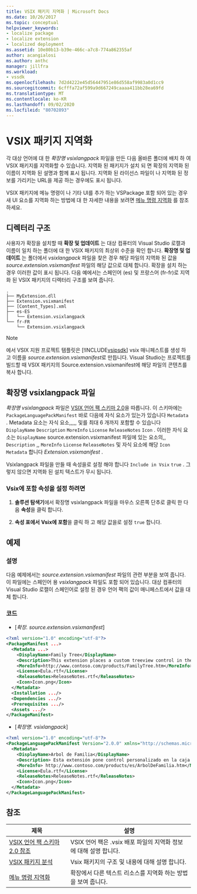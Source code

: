 ```yaml
---
title: VSIX 패키지 지역화 | Microsoft Docs
ms.date: 10/26/2017
ms.topic: conceptual
helpviewer_keywords:
- localize package
- localize extension
- localized deployment
ms.assetid: 10e80b13-b39e-466c-a7c8-774a862355af
author: acangialosi
ms.author: anthc
manager: jillfra
ms.workload:
- vssdk
ms.openlocfilehash: 7d2d4222e45d56447951e86d558af9983a0d1cc9
ms.sourcegitcommit: 6cfffa72af599a9d667249caaaa411bb28ea69fd
ms.translationtype: MT
ms.contentlocale: ko-KR
ms.lasthandoff: 09/02/2020
ms.locfileid: "80702893"
---
```

# <a name="localizing-vsix-packages"></a>VSIX 패키지 지역화

각 대상 언어에 대 한 *확장명 vsixlangpack* 파일을 만든 다음 올바른 폴더에 배치 하 여 VSIX 패키지를 지역화할 수 있습니다. 지역화 된 패키지가 설치 되 면 확장의 지역화 된 이름이 지역화 된 설명과 함께 표시 됩니다. 지역화 된 라이선스 파일이 나 지역화 된 정보를 가리키는 URL을 제공 하는 경우에도 표시 됩니다.

VSIX 패키지에 메뉴 명령이 나 기타 UI를 추가 하는 VSPackage 포함 되어 있는 경우 새 UI 요소를 지역화 하는 방법에 대 한 자세한 내용을 보려면 [메뉴 명령 지역화](../extensibility/localizing-menu-commands.md) 를 참조 하세요.

## <a name="directory-structure"></a>디렉터리 구조

 사용자가 확장을 설치할 때 **확장 및 업데이트** 는 대상 컴퓨터의 Visual Studio 로캘과 이름이 일치 하는 폴더에 대 한 VSIX 패키지의 최상위 수준을 확인 합니다. **확장명 및 업데이트** 는 폴더에서 *vsixlangpack* 파일을 찾은 경우 해당 파일의 지역화 된 값을 *source.extension.vsixmanifest* 파일의 해당 값으로 대체 합니다. 확장을 설치 하는 경우 이러한 값이 표시 됩니다. 다음 예에서는 스페인어 (es) 및 프랑스어 (fr-fr)로 지역화 된 VSIX 패키지의 디렉터리 구조를 보여 줍니다.

```text
.
├── MyExtension.dll
├── Extension.vsixmanifest
├── [Content_Types].xml
├── es-ES
│   └── Extension.vsixlangpack
└── fr-FR
    └── Extension.vsixlangpack
```

> [!NOTE]
> 에서 VSIX 지원 프로젝트 템플릿은 [!INCLUDE[vsipsdk](../extensibility/includes/vsipsdk_md.md)] vsix 매니페스트를 생성 하 고 이름을 *source.extension.vsixmanifest*로 만듭니다. Visual Studio는 프로젝트를 빌드할 때 VSIX 패키지의 Source.extension.vsixmanifest에 해당 파일의 콘텐츠를 복사 합니다.

## <a name="the-extensionvsixlangpack-file"></a>확장명 vsixlangpack 파일

*확장명 vsixlangpack* 파일은 [VSIX 언어 팩 스키마 2.0](../extensibility/vsix-language-pack-schema-2-0-reference.md)을 따릅니다. 이 스키마에는 `PackageLanguagePackManifest` 바로 다음에 자식 요소가 있는가 있습니다 `Metadata` . Metadata 요소는 자식 요소,,,,, 및를 최대 6 개까지 포함할 수 있습니다 `DisplayName` `Description` `MoreInfo` `License` `ReleaseNotes` `Icon` . 이러한 자식 요소는 `DisplayName` source.extension.vsixmanifest 파일에 있는 요소의,, `Description` ,, `MoreInfo` `License` `ReleaseNotes` 및 자식 요소에 해당 `Icon` `Metadata` 합니다 *Extension.vsixmanifest* .

Vsixlangpack 파일을 만들 때 속성을로 설정 해야 합니다 `Include in Vsix` `true` . 그렇지 않으면 지역화 된 설치 텍스트가 무시 됩니다.

### <a name="to-set-the-include-in-vsix-property"></a>Vsix에 포함 속성을 설정 하려면

1. **솔루션 탐색기**에서 확장명 vsixlangpack 파일을 마우스 오른쪽 단추로 클릭 한 다음 **속성**을 클릭 합니다.

2. **속성 표에서** **Vsix에 포함**을 클릭 하 고 해당 값을로 설정 `true` 합니다.

## <a name="example"></a>예제

### <a name="description"></a>설명

다음 예제에서는 *source.extension.vsixmanifest* 파일의 관련 부분을 보여 줍니다. 이 파일에는 스페인어 용 *vsixlangpack* 파일도 포함 되어 있습니다. 대상 컴퓨터의 Visual Studio 로캘이 스페인어로 설정 된 경우 언어 팩의 값이 매니페스트에서 값을 대체 합니다.

### <a name="code"></a>코드

- [*확장. source.extension.vsixmanifest*]

```xml
<?xml version="1.0" encoding="utf-8"?>
<PackageManifest ...>
  <Metadata ...>
    <DisplayName>Family Tree</DisplayName>
    <Description>This extension places a custom treeview control in the toolbox that is optimized for handling family tree information.</Description>
    <MoreInfo>http://www.contoso.com/products/FamilyTree.htm</MoreInfo>
    <License>Eula.rtf</License>
    <ReleaseNotes>ReleaseNotes.rtf</ReleaseNotes>
    <Icon>Icon.png</Icon>
  </Metadata>
  <Installation .../>
  <Dependencies .../>
  <Prerequisites .../>
  <Assets .../>
</PackageManifest>
```

- [*확장명. vsixlangpack*]

```xml
<?xml version="1.0" encoding="utf-8"?>
<PackageLanguagePackManifest Version="2.0.0" xmlns="http://schemas.microsoft.com/developer/vsx-schema/2011">
  <Metadata>
    <DisplayName>Arbol de Familia</DisplayName>
    <Description> Esta extensión pone control personalizado en la caja de herramientas por manejar información de familia.</Description>
    <MoreInfo> http://www.contoso.com/products/es/ArbolDeFamilia.htm</MoreInfo>
    <License>Eula.rtf</License>
    <ReleaseNotes>ReleaseNotes.rtf</ReleaseNotes>
    <Icon>Icon.png</Icon>
  </Metadata>
</PackageLanguagePackManifest>
```

## <a name="see-also"></a>참조

|제목|설명|
|-----------|-----------------|
|[VSIX 언어 팩 스키마 2.0 참조](vsix-language-pack-schema-2-0-reference.md)|VSIX 언어 팩은 .vsix 배포 파일의 지역화 정보에 대해 설명 합니다.|
|[VSIX 패키지 분석](../extensibility/anatomy-of-a-vsix-package.md)|Vsix 패키지의 구조 및 내용에 대해 설명 합니다.|
|[메뉴 명령 지역화](../extensibility/localizing-menu-commands.md)|확장에서 다른 텍스트 리소스를 지역화 하는 방법을 보여 줍니다.|
